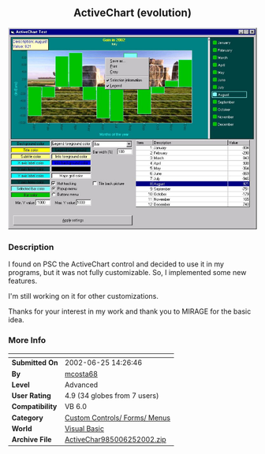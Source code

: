 ﻿<div align="center">

## ActiveChart \(evolution\)

<img src="PIC20026258289965.jpg">
</div>

### Description

I found on PSC the ActiveChart control and decided to use it in my programs, but it was not fully customizable. So, I implemented some new features.

I'm still working on it for other customizations.

Thanks for your interest in my work and thank you to MIRAGE for the basic idea.
 
### More Info
 


<span>             |<span>
---                |---
**Submitted On**   |2002-06-25 14:26:46
**By**             |[mcosta68](https://github.com/Planet-Source-Code/PSCIndex/blob/master/ByAuthor/mcosta68.md)
**Level**          |Advanced
**User Rating**    |4.9 (34 globes from 7 users)
**Compatibility**  |VB 6\.0
**Category**       |[Custom Controls/ Forms/  Menus](https://github.com/Planet-Source-Code/PSCIndex/blob/master/ByCategory/custom-controls-forms-menus__1-4.md)
**World**          |[Visual Basic](https://github.com/Planet-Source-Code/PSCIndex/blob/master/ByWorld/visual-basic.md)
**Archive File**   |[ActiveChar985006252002\.zip](https://github.com/Planet-Source-Code/mcosta68-activechart-evolution__1-36244/archive/master.zip)








